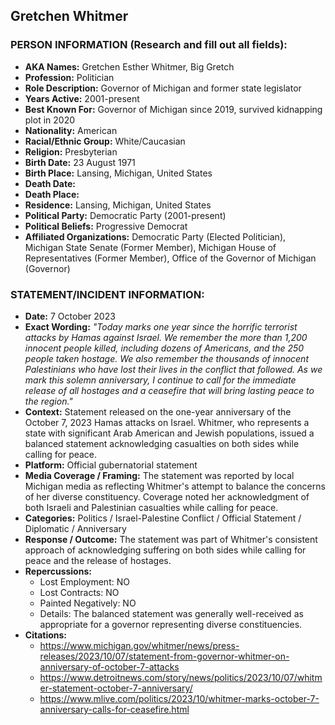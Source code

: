 ## Gretchen Whitmer

### PERSON INFORMATION (Research and fill out all fields):
- **AKA Names:** Gretchen Esther Whitmer, Big Gretch
- **Profession:** Politician
- **Role Description:** Governor of Michigan and former state legislator
- **Years Active:** 2001-present
- **Best Known For:** Governor of Michigan since 2019, survived kidnapping plot in 2020
- **Nationality:** American
- **Racial/Ethnic Group:** White/Caucasian
- **Religion:** Presbyterian
- **Birth Date:** 23 August 1971
- **Birth Place:** Lansing, Michigan, United States
- **Death Date:** 
- **Death Place:** 
- **Residence:** Lansing, Michigan, United States
- **Political Party:** Democratic Party (2001-present)
- **Political Beliefs:** Progressive Democrat
- **Affiliated Organizations:** Democratic Party (Elected Politician), Michigan State Senate (Former Member), Michigan House of Representatives (Former Member), Office of the Governor of Michigan (Governor)

### STATEMENT/INCIDENT INFORMATION:
- **Date:** 7 October 2023
- **Exact Wording:** *"Today marks one year since the horrific terrorist attacks by Hamas against Israel. We remember the more than 1,200 innocent people killed, including dozens of Americans, and the 250 people taken hostage. We also remember the thousands of innocent Palestinians who have lost their lives in the conflict that followed. As we mark this solemn anniversary, I continue to call for the immediate release of all hostages and a ceasefire that will bring lasting peace to the region."*
- **Context:** Statement released on the one-year anniversary of the October 7, 2023 Hamas attacks on Israel. Whitmer, who represents a state with significant Arab American and Jewish populations, issued a balanced statement acknowledging casualties on both sides while calling for peace.
- **Platform:** Official gubernatorial statement
- **Media Coverage / Framing:** The statement was reported by local Michigan media as reflecting Whitmer's attempt to balance the concerns of her diverse constituency. Coverage noted her acknowledgment of both Israeli and Palestinian casualties while calling for peace.
- **Categories:** Politics / Israel-Palestine Conflict / Official Statement / Diplomatic / Anniversary
- **Response / Outcome:** The statement was part of Whitmer's consistent approach of acknowledging suffering on both sides while calling for peace and the release of hostages.
- **Repercussions:**
  - Lost Employment: NO
  - Lost Contracts: NO
  - Painted Negatively: NO
  - Details: The balanced statement was generally well-received as appropriate for a governor representing diverse constituencies.
- **Citations:** 
  - https://www.michigan.gov/whitmer/news/press-releases/2023/10/07/statement-from-governor-whitmer-on-anniversary-of-october-7-attacks
  - https://www.detroitnews.com/story/news/politics/2023/10/07/whitmer-statement-october-7-anniversary/
  - https://www.mlive.com/politics/2023/10/whitmer-marks-october-7-anniversary-calls-for-ceasefire.html